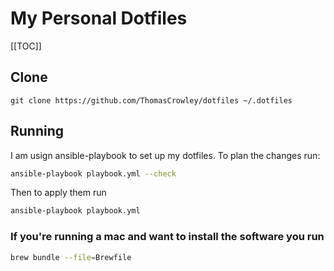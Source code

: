 # My Personal Dotfiles

[[TOC]]

## Clone

`git clone https://github.com/ThomasCrowley/dotfiles ~/.dotfiles`

## Running

I am usign ansible-playbook to set up my dotfiles. To plan the changes run:

```bash
ansible-playbook playbook.yml --check
```

Then to apply them run

```bash
ansible-playbook playbook.yml
```

### If you're running a mac and want to install the software you run

```bash
brew bundle --file=Brewfile
```
